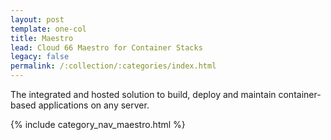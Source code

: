 ```yaml
---
layout: post
template: one-col
title: Maestro
lead: Cloud 66 Maestro for Container Stacks
legacy: false
permalink: /:collection/:categories/index.html
---
```


<p class="lead">The integrated and hosted solution to build, deploy and maintain container-based applications on any server.</p>

{% include category_nav_maestro.html %}
